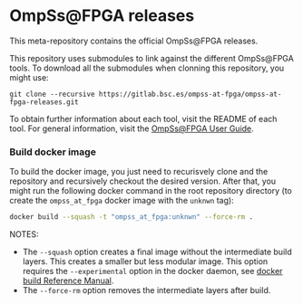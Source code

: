 # OmpSs@FPGA releases

This meta-repository contains the official OmpSs@FPGA releases.

This repository uses submodules to link against the different OmpSs@FPGA tools. To download all the submodules when clonning this repository, you might use:
```
git clone --recursive https://gitlab.bsc.es/ompss-at-fpga/ompss-at-fpga-releases.git
```
To obtain further information about each tool, visit the README of each tool.
For general information, visit the [OmpSs@FPGA User Guide](https://pm.bsc.es/ftp/ompss-at-fpga/doc/user-guide-3.3.0/index.html#ompss-fpga-user-guide).


### Build docker image

To build the docker image, you just need to recurisvely clone and the repository and recursively checkout the desired version.
After that, you might run the following docker command in the root repository directory (to create the `ompss_at_fpga` docker image with the `unknwn` tag):
```bash
docker build --squash -t "ompss_at_fpga:unknwn" --force-rm .
```

NOTES:
 - The `--squash` option creates a final image without the intermediate build layers. This creates a smaller but less modular image.
   This option requires the `--experimental` option in the docker daemon, see [docker build Reference Manual](https://docs.docker.com/engine/reference/commandline/build/#squash-an-images-layers---squash-experimental).
 - The `--force-rm` option removes the intermediate layers after build.

